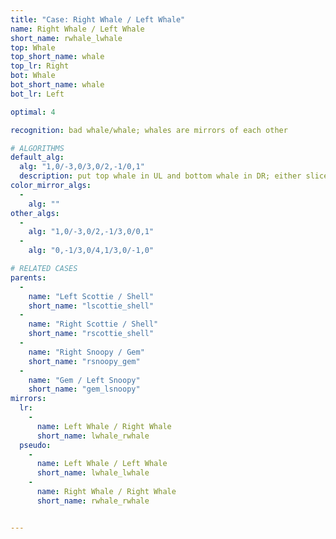 ```yaml
---
title: "Case: Right Whale / Left Whale"
name: Right Whale / Left Whale
short_name: rwhale_lwhale
top: Whale
top_short_name: whale
top_lr: Right
bot: Whale
bot_short_name: whale
bot_lr: Left

optimal: 4

recognition: bad whale/whale; whales are mirrors of each other

# ALGORITHMS
default_alg:
  alg: "1,0/-3,0/3,0/2,-1/0,1"
  description: put top whale in UL and bottom whale in DR; either slice alignment will create scottie/shell
color_mirror_algs:
  -
    alg: ""
other_algs:
  -
    alg: "1,0/-3,0/2,-1/3,0/0,1"
  -
    alg: "0,-1/3,0/4,1/3,0/-1,0"

# RELATED CASES
parents:
  -
    name: "Left Scottie / Shell"
    short_name: "lscottie_shell"
  -
    name: "Right Scottie / Shell"
    short_name: "rscottie_shell"
  -
    name: "Right Snoopy / Gem"
    short_name: "rsnoopy_gem"
  -
    name: "Gem / Left Snoopy"
    short_name: "gem_lsnoopy"
mirrors:
  lr:
    -
      name: Left Whale / Right Whale
      short_name: lwhale_rwhale
  pseudo:
    -
      name: Left Whale / Left Whale
      short_name: lwhale_lwhale
    -
      name: Right Whale / Right Whale
      short_name: rwhale_rwhale


---
```


